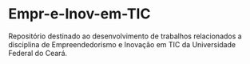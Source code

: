 # Empr-e-Inov-em-TIC
Repositório destinado ao desenvolvimento de trabalhos relacionados a disciplina de Empreendedorismo e Inovação em TIC da Universidade Federal do Ceará.
